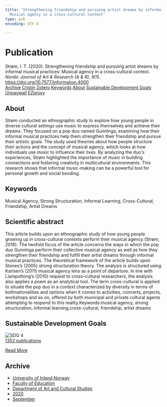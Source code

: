 ```yaml
---
title: 'Strengthening friendship and pursuing artist dreams by informal musical practices:
  Musical agency in a cross-cultural context'
type: pub
encoding: UTF-8

---
```

<h1>Publication</h1>
<article id="csl-bib-container-SU66KEFW" class="csl-bib-container">
  <div class="csl-bib-body"> <div class="csl-entry">Strøm, I. T. (2020). Strengthening friendship and pursuing artist dreams by informal musical practices: Musical agency in a cross-cultural context. <i>Nordic Journal of Art &#38; Research (A &#38; R)</i>, <i>9</i>(1). <a href="https://doi.org/10.7577/information.4000">https://doi.org/10.7577/information.4000</a></div> </div>
  <div class="csl-bib-buttons">
    <a href="#taxonomy-article-SU66KEFW" alt="archive" class="csl-bib-button">Archive</a>
    <a href="https://app.cristin.no/results/show.jsf?id=1833042" alt="Cristin" class="csl-bib-button">Cristin</a>
    <a href="http://zotero.org/groups/5881554/items/SU66KEFW" alt="Zotero" class="csl-bib-button">Zotero</a>
    <a href="#keywords-article-SU66KEFW" alt="keywords" class="csl-bib-button">Keywords</a>
    <a href="#about-article-SU66KEFW" alt="about_pub" class="csl-bib-button">About</a>
    <a href="#sdg-article-SU66KEFW" alt="sdg" class="csl-bib-button">Sustainable Development Goals</a>
    <a href="https://journals.oslomet.no/index.php/information/article/download/4000/3581" alt="Unpaywall" class="csl-bib-button">Unpaywall</a>
    <a href="https://journals.oslomet.no/index.php/information/article/download/4000/3581" alt="EZproxy" class="csl-bib-button">EZproxy</a>
  </div>
  <div id="csl-bib-meta-container-SU66KEFW"></div>
</article>
<div id="csl-bib-meta-SU66KEFW" class="csl-bib-meta">
  <article id="about-article-SU66KEFW" class="about_pub-article">
    <h1>About</h1>
    Strøm conducted an ethnographic study to explore how young people in diverse cultural settings use music to express themselves and achieve their dreams. They focused on a pop duo named GunnInga, examining how their informal musical practices help them strengthen their friendship and pursue their artistic goals. The study used theories about how people structure their actions and the concept of musical agency, which looks at how individuals use music to influence their lives. By analyzing the duo's experiences, Strøm highlighted the importance of music in building connections and fostering creativity in multicultural environments. This research shows that informal music-making can be a powerful tool for personal growth and social bonding.
  </article>
  <article id="keywords-article-SU66KEFW" class="keywords-article">
    <h1>Keywords</h1>
    Musical Agency, Strong Structuration, Informal Learning, Cross-Cultural, Friendship, Artist Dreams
  </article>
  <article id="abstract-article-SU66KEFW" class="abstract-article">
    <h1>Scientific abstract</h1>
    This article builds upon an ethnographic study of how young people growing up in cross-cultural contexts perform their musical agency (Strøm, 2016). The twofold focus of the article concerns the ways in which the pop duo GunnInga perform their collective musical agency as well as how they strengthen their friendship and fulfill their artist dreams through informal musical practices. The theoretical framework of the article builds upon Stones’s (2005) strong structuration theory. The analysis is structured using Karlsen’s (2011) musical agency lens as a point of departure. In line with Liamputtong’s (2010) request to cross-cultural researchers, the analysis also applies a poem as an analytical tool. The term cross-cultural is applied to situate the pop duo in a context characterized by diversity in terms of bothnationalities and options when it comes to activities, concerts, projects, workshops and so on, offered by both municipal and private cultural agents attempting to respond to this reality.Keywords:musical agency, strong structuration, informal learning,cross-cultural, friendship, artist dreams
  </article>
  <article id="sdg-article-SU66KEFW" class="sdg-article">
    <h1>Sustainable Development Goals</h1>
    <div class="sdg-container"><div id="sdg4" class="sdg">
        <img src="{{< params subfolder >}}images/sdg/sdg04_en.png" class="image" alt="SDG 4">
        <div class="sdg-overlay">
          <a href="/en/archive/?key=?sdg=4#archive" class="sdg-publication-count"><span>1352</span> publications</a>
          <p><a href="https://sdgs.un.org/goals/goal4" class="sdg-read-more">Read More</a></p>
        </div>
      </div></div>
  </article>
  <article id="taxonomy-article-SU66KEFW" class="taxonomy-article">
    <h1>Archive</h1>
    <ul>
      <li>
        <a href="/en/archive/?key=3DCRN523">University of Inland Norway</a>
      </li>
      <li>
        <a href="/en/archive/?key=WYNZA47F">Faculty of Education</a>
      </li>
      <li>
        <a href="/en/archive/?key=VBB2T4VJ">Department of Art and Cultural Studies</a>
      </li>
      <li>
        <a href="/en/archive/?key=DBTIKNMP">2020</a>
      </li>
      <li>
        <a href="/en/archive/?key=765RKKS4">September</a>
      </li>
    </ul>
  </article>
</div>
